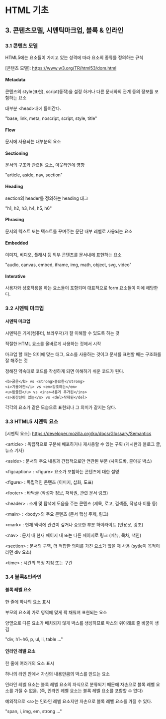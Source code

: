 # HTML 기초

## 3. 콘텐츠모델, 시멘틱마크업, 블록 & 인라인

### 3.1 콘텐츠 모델

HTML5에는 요소들이 가지고 있는 성격에 따라 요소의 종류를 정의하는 규칙

\[콘텐츠 모델]: https://www.w3.org/TR/html53/dom.html

#### Metadata

콘텐츠의 style(표현), script(동작)을 설정 하거나 다른 문서와의 관계 등의 정보를 포함하는 요소

대부분 \<head>내에 들어간다.

"base, link, meta, noscript, script, style, title"



#### Flow

문서에 사용되는 대부분의 요소



#### Sectioning

문서의 구조와 관련된 요소, 아웃라인에 영향

"article, aside, nav, section"



#### Heading

section의 header를 정의하는 heading 태그

"h1, h2, h3, h4, h5, h6"



#### Phrasing

문서의 텍스트 또는 텍스트를 꾸며주는 문단 내부 레벨로 사용되는 요소



#### Embedded

이미지, 비디오, 플래시 등 외부 콘텐츠를 문서내에 표현하는 요소

"audio, canvas, embed, iframe, img, math, object, svg, video"



#### Interative

사용자와 상호작용을 하는 요소들이 포함되며 대표적으로 form 요소들이 이에 해당한다.





### 3.2 시멘틱 마크업

#### 시멘틱 마크업

시멘틱은 기계(컴퓨터, 브라우저)가 잘 이해할 수 있도록 하는 것

적절한 HTML 요소를 올바르게 사용하는 것에서 시작

마크업 할 때는 의미에 맞는 태그, 요소를 사용하는 것이고 문서를 표현할 때는 구조화를 잘 해주는 것

정해진 약속대로 코드를 작성하게 되면 이해하기 쉬운 코드가 된다.

```markup
<b>굵은</b> vs <strong>중요한</strong>
<i>기울어진</i> vs <em>강조하는</em>
<u>밑줄친</u> vs <ins>새롭게 추가된</ins>
<s>중간선이 있는</s> vs <del>삭제된</del>
```

각각의 요소가 같은 모습으로 표현되나 그 의미가 같지는 않다.





### 3.3 HTML5 시멘틱 요소

\[시멘틱 요소]: https://developer.mozilla.org/ko/docs/Glossary/Semantics

\<article> :  독립적으로 구분해 배포하거나 재사용할 수 있는 구획 (게시판과 블로그 글, 뉴스 기사)

\<aside> : 문서의 주요 내용과 간접적으로만 연관된 부분 (사이드바, 콜아웃 박스)

\<figcaption> : \<figure> 요소가 포함하는 콘텐츠에 대한 설명

\<figure> : 독립적인 콘텐츠 (이미지, 삽화, 도표)

\<footer> : 바닥글 (작성자 정보, 저작권, 관련 문서 링크)

\<header> : 소개 및 탐색에 도움을 주는 콘텐츠 (제목, 로고, 검색폼, 작성자 이름 등)

\<main> : \<body>의 주요 콘텐츠 (문서 핵심 주제, 링크)

\<mark> : 현재 맥락에 관련이 깊거나 중요한 부분 하이라이트 (인용문, 강조)

\<nav> : 문서 내 현재 페이지 내 또는 다른 페이지로 링크 (메뉴, 목차, 색인)

\<section> : 문서의 구역, 더 적합한 의미를 가진 요소가 없을 때 사용 (sytle이 목적이라면 div 요소)

\<time> : 시간의 특정 지점 또는 구간





### 3.4 블록&인라인

#### 블록 레벨 요소

한 줄에 하나의 요소 표시

부모의 요소의 가로 영역에 맞게 꽉 채워져 표현되는 요소

양옆으로 다른 요소가 배치되지 않게 박스를 생성하므로 박스의 위아래로 줄 바꿈이 생김

"div, h1~h6, p, ul, li, table ..."



#### 인라인 레벨 요소

한 줄에 여러개의 요소 표시

하나의 라인 안에서 자신의 내용만큼의 박스를 만드는 요소

인라인 레벨 요소는 블록 레벨 요소의 자식으로 분류되기 때문에 자손으로 블록 레벨 요소를 가질 수 없음. (즉, 인라인 레벨 요소는 블록 레벨 요소를 포함할 수 없다)

예외적으로 \<a>는 인라인 레벨 요소지만 자손으로 블록 레벨 요소를 가질 수 있다.

"span, i, img, em, strong ..."